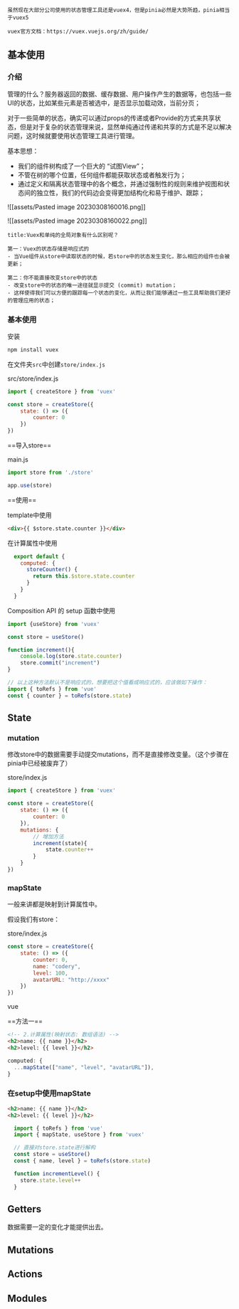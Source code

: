 ```ad-note
虽然现在大部分公司使用的状态管理工具还是vuex4，但是pinia必然是大势所趋，pinia相当于vuex5

vuex官方文档：https://vuex.vuejs.org/zh/guide/
```

## 基本使用

### 介绍

管理的什么？服务器返回的数据、缓存数据、用户操作产生的数据等，也包括一些UI的状态，比如某些元素是否被选中，是否显示加载动效，当前分页；

对于一些简单的状态，确实可以通过props的传递或者Provide的方式来共享状态，但是对于复杂的状态管理来说，显然单纯通过传递和共享的方式是不足以解决问题，这时候就要使用状态管理工具进行管理。

基本思想：
- 我们的组件树构成了一个巨大的 “试图View”；
- 不管在树的哪个位置，任何组件都能获取状态或者触发行为；
- 通过定义和隔离状态管理中的各个概念，并通过强制性的规则来维护视图和状态间的独立性，我们的代码边会变得更加结构化和易于维护、跟踪；

![[assets/Pasted image 20230308160016.png]]

![[assets/Pasted image 20230308160022.png]]

```ad-note
title:Vuex和单纯的全局对象有什么区别呢？

第一：Vuex的状态存储是响应式的
- 当Vue组件从store中读取状态的时候，若store中的状态发生变化，那么相应的组件也会被更新；

第二：你不能直接改变store中的状态
- 改变store中的状态的唯一途径就显示提交 (commit) mutation；
- 这样使得我们可以方便的跟踪每一个状态的变化，从而让我们能够通过一些工具帮助我们更好的管理应用的状态；
```

### 基本使用

安装

```bash
npm install vuex
```

在文件夹`src`中创建`store/index.js`

src/store/index.js

```js
import { createStore } from 'vuex'

const store = createStore({
	state: () => ({
		counter: 0
	})
})
```

==导入store==

main.js

```js
import store from './store'

app.use(store)
```

==使用==

template中使用

```html
<div>{{ $store.state.counter }}</div>
```

在计算属性中使用

```js
  export default {
    computed: {
      storeCounter() {
        return this.$store.state.counter
      }
    }
  }
```

Composition API 的 setup 函数中使用

```js
import {useStore} from 'vuex'

const store = useStore()

function increment(){
	console.log(store.state.counter)
	store.commit("increment")
}

// 以上这种方法默认不是响应式的，想要把这个值看成响应式的，应该做如下操作：
import { toRefs } from 'vue'
const { counter } = toRefs(store.state)  
```

## State
 
### mutation

修改store中的数据需要手动提交mutations，而不是直接修改变量。（这个步骤在pinia中已经被废弃了）

store/index.js

```js
import { createStore } from 'vuex'

const store = createStore({
	state: () => ({
		counter: 0
	}),
	mutations: {
		// 增加方法
		increment(state){
			state.counter++
		}
	}
})
```

### mapState

一般来讲都是映射到计算属性中。

假设我们有store：

store/index.js

```js
const store = createStore({
	state: () => ({
		counter: 0,
		name: "codery",
		level: 100,
		avatarURL: "http://xxxx"
	})
})
```

vue

==方法一==

```html
<!-- 2.计算属性(映射状态: 数组语法) -->
<h2>name: {{ name }}</h2>
<h2>level: {{ level }}</h2>
```

```js
computed: {
  ...mapState(["name", "level", "avatarURL"]),
}
```

### 在setup中使用mapState

```html
<h2>name: {{ name }}</h2>
<h2>level: {{ level }}</h2>
```

```js
  import { toRefs } from 'vue'
  import { mapState, useStore } from 'vuex'

  // 直接对store.state进行解构
  const store = useStore()
  const { name, level } = toRefs(store.state)

  function incrementLevel() {
    store.state.level++
  }

```


## Getters

数据需要一定的变化才能提供出去。




## Mutations


## Actions


## Modules